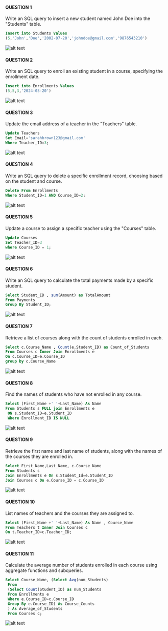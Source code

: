 #### QUESTION 1
Write an SQL query to insert a new student named John Doe into the "Students" table.
```sql
Insert into Students Values
(5,'John','Doe','2002-07-20','johndoe@gmail.com','9876543210')
```
![alt text](<Screenshot 2024-06-15 214133.png>)

#### QUESTION 2
Write an SQL query to enroll an existing student in a course, specifying the enrollment date.
```sql
Insert into Enrollments Values
(5,5,3,'2024-03-20')
```
![alt text](image.png)

#### QUESTION 3
Update the email address of a teacher in the "Teachers" table.
```sql
Update Teachers 
Set Email='sarahbrown123@gmail.com' 
Where Teacher_ID=3;
```
![alt text](image-1.png)

#### QUESTION 4
Write an SQL query to delete a specific enrollment record, choosing based on the student and course.
```sql
Delete From Enrollments
Where Student_ID=1 AND Course_ID=2;
```
![alt text](image-2.png)

#### QUESTION 5
Update a course to assign a specific teacher using the "Courses" table.
```sql
Update Courses
Set Teacher_ID=3 
where Course_ID = 1;
```
![alt text](image-3.png)

#### QUESTION 6
Write an SQL query to calculate the total payments made by a specific student.
```sql
Select Student_ID , sum(Amount) as TotalAmount
From Payments
Group By Student_ID;
```
![alt text](image-4.png)

#### QUESTION 7
Retrieve a list of courses along with the count of students enrolled in each.
```sql
Select c.Course_Name , Count(e.Student_ID) as Count_of_Students
From Courses c Inner Join Enrollments e
On c.Course_ID=e.Course_ID
group by c.Course_Name
```
![alt text](image-5.png)

#### QUESTION 8
Find the names of students who have not enrolled in any course.
```sql
Select (First_Name +' '+Last_Name) As Name
From Students s FULL join Enrollments e
 ON s.Student_ID=e.Student_ID
 Where Enrollment_ID IS NULL
 ```
 ![alt text](image-6.png)

 #### QUESTION 9
  Retrieve the first name and last name of students, along with the names of the courses they are enrolled in.
  ```sql
Select First_Name,Last_Name, c.Course_Name
From Students s 
Join Enrollments e On s.Student_Id=e.Student_ID
Join Courses c On e.Course_ID = c.Course_ID
```
![alt text](image-7.png)

#### QUESTION 10
List names of teachers and the courses they are assigned to.
```sql
Select (First_Name +' '+Last_Name) As Name , Course_Name
From Teachers t Inner Join Courses c
On t.Teacher_ID=c.Teacher_ID; 
```
![alt text](image-8.png)

#### QUESTION 11
Calculate the average number of students enrolled in each course using aggregate functions and subqueries.
```sql
Select Course_Name, (Select Avg(num_Students) 
 From 
 (Select Count(Student_ID) as num_Students
 From Enrollments e
 Where e.Course_ID=c.Course_ID
 Group By e.Course_ID) As Course_Counts
 ) As Average_of_Students
 From Courses c;
 ```
 ![alt text](image-9.png)
 